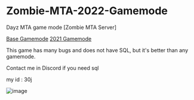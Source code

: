 # Zombie-MTA-2022-Gamemode
Dayz MTA game mode [Zombie MTA Server]

[Base Gamemode](https://github.com/s-30j/Zombie-MTA-2021-Gamemode-Starting-base)
[2021 Gamemode](https://github.com/s-30j/Zombie-MTA-2021-Gamemode/)

This game has many bugs and does not have SQL, but it's better than any gamemode.

Contact me in Discord if you need sql

 my id : 30j

![image](https://github.com/s-30j/Zombie-MTA-2021-Gamemode/assets/91237022/d26edbff-8283-4bfb-bc9b-23137de1703b)